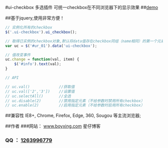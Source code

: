 #ui-checkbox 多选插件
可统一checkbox在不同浏览器下的显示效果
##[demo](http://wangxing218.github.io/ui-checkbox/test/demo.html)

##基于jquery,使用非常方便！
```javascript
// 实例化所有的checkbox
$('.ui-checkbox').ui_checkbox();

// 取得已实例的checkbox对象,默认将data值存在checkbox同组（name相同）的第一个元素
var uc = $('#ur_01').data('ui-checkbox');

// 值改变事件
uc.change = function(val, item) {
    $('#info').text(val);
}

// API

// uc.val()             //获取值
// uc.val(['2','3'])    //设置值
// uc.selectAll()       //全选
// uc.disable(2)        //禁用指定元素（不给参数时禁用所有checkbox）
// uc.enable(2)         //启用指定元素（不给参数时启用所有checkbox）

```
##兼容性
IE8+, Chrome, Firefox, Edge, 360, Sougou 等主流浏览器;

##作者
###网站： <a href="http://www.boyxing.com/" target="_blank">www.boyxing.com 星仔博客</a>
### QQ ： <a href="http://wpa.qq.com/msgrd?v=3&uin=1263996779&site=qq&menu=yes" target="_blank">1263996779</a>



